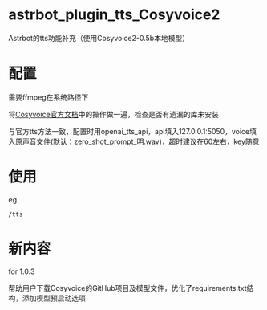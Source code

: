 # astrbot_plugin_tts_Cosyvoice2

Astrbot的tts功能补充（使用Cosyvoice2-0.5b本地模型）

# 配置

需要ffmpeg在系统路径下

将[Cosyvoice官方文档](https://www.modelscope.cn/models/iic/CosyVoice2-0.5B/summary)中的操作做一遍，检查是否有遗漏的库未安装

与官方tts方法一致，配置时用openai_tts_api，api填入127.0.0.1:5050，voice填入原声音文件(默认：zero_shot_prompt_明.wav)，超时建议在60左右，key随意

# 使用

eg. 

    /tts


# 新内容

for 1.0.3

帮助用户下载Cosyvoice的GitHub项目及模型文件，优化了requirements.txt结构，添加模型预启动选项